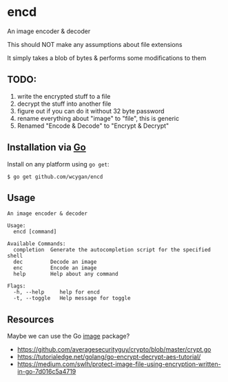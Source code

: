 # encd

An image encoder & decoder

This should NOT make any assumptions about file extensions

It simply takes a blob of bytes & performs some modifications to them

## TODO:
1. write the encrypted stuff to a file
2. decrypt the stuff into another file
3. figure out if you can do it without 32 byte password
4. rename everything about "image" to "file", this is generic
5. Renamed "Encode & Decode" to "Encrypt & Decrypt"

## Installation via [Go](https://go.dev/dl/)

Install on any platform using `go get`:

```
$ go get github.com/wcygan/encd
```

## Usage

```
An image encoder & decoder

Usage:
  encd [command]

Available Commands:
  completion  Generate the autocompletion script for the specified shell
  dec         Decode an image
  enc         Encode an image
  help        Help about any command

Flags:
  -h, --help     help for encd
  -t, --toggle   Help message for toggle

```

## Resources

Maybe we can use the Go [image](https://pkg.go.dev/image) package?

- https://github.com/averagesecurityguy/crypto/blob/master/crypt.go
- https://tutorialedge.net/golang/go-encrypt-decrypt-aes-tutorial/
- https://medium.com/swlh/protect-image-file-using-encryption-written-in-go-7d016c5a4719